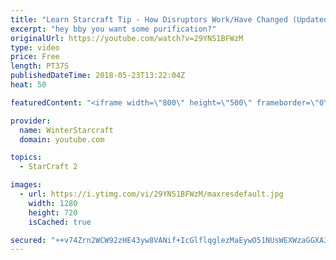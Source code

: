 ```yaml
---
title: "Learn Starcraft Tip - How Disruptors Work/Have Changed (Updated Patch 4.0 2018)"
excerpt: "hey bby you want some purification?"
originalUrl: https://youtube.com/watch?v=29YNS1BFWzM
type: video
price: Free
length: PT37S
publishedDateTime: 2018-05-23T13:22:04Z
heat: 50

featuredContent: "<iframe width=\"800\" height=\"500\" frameborder=\"0\" src=\"https://www.youtube.com/embed/29YNS1BFWzM\" allow=\"accelerometer; autoplay; encrypted-media; gyroscope; picture-in-picture\" allowfullscreen></iframe>"

provider:
  name: WinterStarcraft
  domain: youtube.com

topics:
  - StarCraft 2

images:
  - url: https://i.ytimg.com/vi/29YNS1BFWzM/maxresdefault.jpg
    width: 1280
    height: 720
    isCached: true

secured: "++v74Zrn2WCW92zHE43yw8VANif+IcGlflqglezMaEywO51NUsWEXWzaGGXA3zdQCfhtAZpaJ3hAdNbDJLiTZK0H3kAhkZLy2eUlAjqIPi7VSndBGLWMY6iJdgBNVLKNEamNRPHQCDSkOxEWKrR4nEvTvKFGcVpncp8eWxW5lZT09WKVXE8JQp2Hnvjn0yWtgZ1oHMTwsFDrpAcKTIiNGgnLYHjKHjYT9M5GBtYVE+gUR4cae2tgX4+besUztr/stFmWC1wmRinGIfoP8PyVylNL5BfjloBjAuXKOm3k3iHZjH9nfaldINpd5PHrOtBghQgUuimzMURhcjpFaGrl6yzsdI2WNAZ47HlEwuTIupyLPhSfV1tH0hk8Y+s2HVb4Url+vDfj8ljVmiIKSjiLdx8tYaBOTz3TEjRmUwuWxqo=;DCLx+KTp1v5DkaSg9h0/8Q=="
---
```


